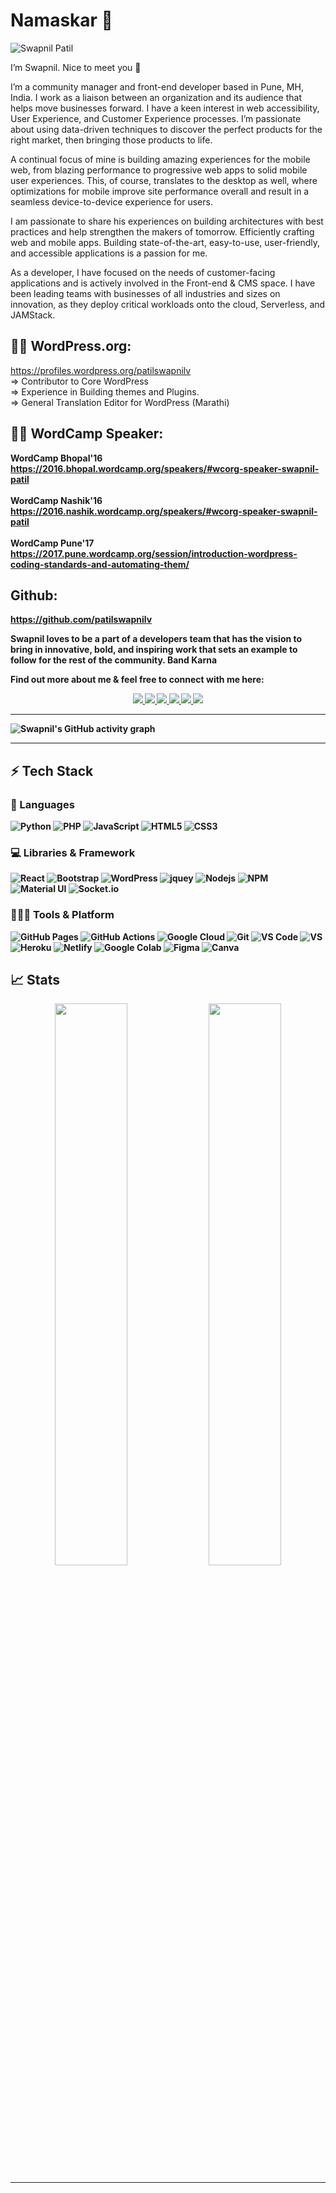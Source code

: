 # Namaskar 🙏 

![Swapnil Patil](https://i0.wp.com/swapnil.blog/wp-content/uploads/2020/05/banner-bnw.png)

I’m Swapnil. Nice to meet you 🙂

I’m a community manager and front-end developer based in Pune, MH, India. I work as a liaison between an organization and its audience that helps move businesses forward. I have a keen interest in web accessibility, User Experience, and Customer Experience processes. I’m passionate about using data-driven techniques to discover the perfect products for the right market, then bringing those products to life.

A continual focus of mine is building amazing experiences for the mobile web, from blazing performance to progressive web apps to solid mobile user experiences. This, of course, translates to the desktop as well, where optimizations for mobile improve site performance overall and result in a seamless device-to-device experience for users. 

I am passionate to share his experiences on building architectures with best practices and help strengthen the makers of tomorrow.
Efficiently crafting web and mobile apps. Building state-of-the-art, easy-to-use, user-friendly, and accessible applications is a passion for me.

As a developer, I have focused on the needs of customer-facing applications and is actively involved in the Front-end & CMS space. I have been leading teams with businesses of all industries and sizes on innovation, as they deploy critical workloads onto the cloud, Serverless, and JAMStack.

## 👨‍💻 WordPress.org:

https://profiles.wordpress.org/patilswapnilv <br>
=> Contributor to Core WordPress <br>
=> Experience in Building themes and Plugins. <br>
=> General Translation Editor for WordPress (Marathi) <br>

## 👨‍💻 WordCamp Speaker:

<b>WordCamp Bhopal'16<b> <br>
https://2016.bhopal.wordcamp.org/speakers/#wcorg-speaker-swapnil-patil <br><br>
<b>WordCamp Nashik'16</b><br>
https://2016.nashik.wordcamp.org/speakers/#wcorg-speaker-swapnil-patil<br><br>
<b>WordCamp Pune'17</b><br>
https://2017.pune.wordcamp.org/session/introduction-wordpress-coding-standards-and-automating-them/<br>


## Github:
https://github.com/patilswapnilv

Swapnil loves to be a part of a developers team that has the vision to bring in innovative, bold, and inspiring work that sets an example to follow for the rest of the community. Band Karna

Find out more about me & feel free to connect with me here:

<p align="center">
	<a href="https://www.linkedin.com/in/patilswapnilv/">
		<img src="https://img.shields.io/badge/LinkedIn-0077B5?style=for-the-badge&logo=linkedin&logoColor=white" />
	</a>
	<a href="https://twitter.com/patilswapnilv">
		<img src="https://img.shields.io/badge/Twitter-1DA1F2?style=for-the-badge&logo=twitter&logoColor=white" />
	</a>
	<a href="https://www.instagram.com/patilswapnilv/">
		<img src="https://img.shields.io/badge/Instagram-E4405F?style=for-the-badge&logo=instagram&logoColor=white" />
	</a>
	<a href="https://dev.to/patilswpnilv">
		<img src="https://img.shields.io/badge/dev.to-0A0A0A?style=for-the-badge&logo=devdotto&logoColor=white" />
	</a>
  <a href="https://swapnil patil.in/">
		<img src="https://img.shields.io/badge/portfolio-1AA260?style=for-the-badge&logo=wordpress&logoColor=white" />
	</a> <a href="mailto:patilswapnilv@gmail.com">
		<img src="https://img.shields.io/badge/Gmail-D14836?style=for-the-badge&logo=gmail&logoColor=white" />
	</a>
</p>

---

![Swapnil's GitHub activity graph](https://activity-graph.herokuapp.com/graph?username=patilswapnilv&hide_border=true&theme=redical)

---

## ⚡ Tech Stack

### 🚀 Languages

![Python](https://img.shields.io/badge/Python-ED8B00?style=for-the-badge&logo=python&logoColor=306998)
![PHP](https://img.shields.io/badge/PHP-FFD43B?style=for-the-badge&logo=php&logoColor=306998)
![JavaScript](https://img.shields.io/badge/JavaScript-323330?style=for-the-badge&logo=javascript&logoColor=F7DF1E)
![HTML5](https://img.shields.io/badge/HTML5-E34F26?style=for-the-badge&logo=html5&logoColor=white)
![CSS3](https://img.shields.io/badge/CSS3-1572B6?style=for-the-badge&logo=css3&logoColor=white)

### 💻 Libraries & Framework

![React](https://img.shields.io/badge/React-20232A?style=for-the-badge&logo=react&logoColor=61DAFB)
![Bootstrap](https://img.shields.io/badge/Bootstrap-563D7C?style=for-the-badge&logo=bootstrap&logoColor=white)
![WordPress](https://img.shields.io/badge/WordPress-0e0e0e?style=for-the-badge&logo=wordpress&logoColor=white)
![jquey](https://img.shields.io/badge/jQuery-0769AD?style=for-the-badge&logo=jquery&logoColor=white)
![Nodejs](https://img.shields.io/badge/Node.js-339933?style=for-the-badge&logo=nodedotjs&logoColor=white)
![NPM](https://img.shields.io/badge/npm-CB3837?style=for-the-badge&logo=npm&logoColor=white)
![Material UI](https://img.shields.io/badge/Material--UI-0081CB?style=for-the-badge&logo=material-ui&logoColor=white)
![Socket.io](https://img.shields.io/badge/Socket.io-010101?&style=for-the-badge&logo=Socket.io&logoColor=white)

### 🧑🏻‍💻 Tools & Platform

![GitHub Pages](https://img.shields.io/badge/GitHub_Pages-100000?style=for-the-badge&logo=github&logoColor=white)
![GitHub Actions](https://img.shields.io/badge/GitHub_Actions-2088FF?style=for-the-badge&logo=github-actions&logoColor=white)
![Google Cloud](https://img.shields.io/badge/Google_Cloud-4285F4?style=for-the-badge&logo=google-cloud&logoColor=white)
![Git](https://img.shields.io/badge/Git-F05032?style=for-the-badge&logo=git&logoColor=white)
![VS Code](https://img.shields.io/badge/Visual_Studio_Code-0078D4?style=for-the-badge&logo=visual%20studio%20code&logoColor=white)
![VS](https://img.shields.io/badge/Visual_Studio-5C2D91?style=for-the-badge&logo=visual%20studio&logoColor=white)
![Heroku](https://img.shields.io/badge/Heroku-430098?style=for-the-badge&logo=heroku&logoColor=white)
![Netlify](https://img.shields.io/badge/Netlify-00C7B7?style=for-the-badge&logo=netlify&logoColor=white)
![Google Colab](https://img.shields.io/badge/Colab-F9AB00?style=for-the-badge&logo=googlecolab&color=525252)
![Figma](https://img.shields.io/badge/Figma-F24E1E?style=for-the-badge&logo=figma&logoColor=white)
![Canva](https://img.shields.io/badge/Canva-%2300C4CC.svg?&style=for-the-badge&logo=Canva&logoColor=white)

## 📈 Stats

<p align="center">
  <img width="48%" src="https://github-readme-stats.vercel.app/api?username=patilswapnilv&show_icons=true&hide_border=true&theme=radical" />
  <img width="48%" src="https://github-readme-streak-stats.herokuapp.com/?user=patilswapnilv&hide_border=true&theme=radical" />
</p>

---
